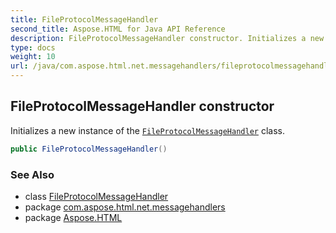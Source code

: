 ```yaml
---
title: FileProtocolMessageHandler
second_title: Aspose.HTML for Java API Reference
description: FileProtocolMessageHandler constructor. Initializes a new instance of the FileProtocolMessageHandler class
type: docs
weight: 10
url: /java/com.aspose.html.net.messagehandlers/fileprotocolmessagehandler/fileprotocolmessagehandler/
---
```

## FileProtocolMessageHandler constructor

Initializes a new instance of the [`FileProtocolMessageHandler`](../) class.

```java
public FileProtocolMessageHandler()
```

### See Also

* class [FileProtocolMessageHandler](../)
* package [com.aspose.html.net.messagehandlers](../../fileprotocolmessagehandler/)
* package [Aspose.HTML](../../../)
